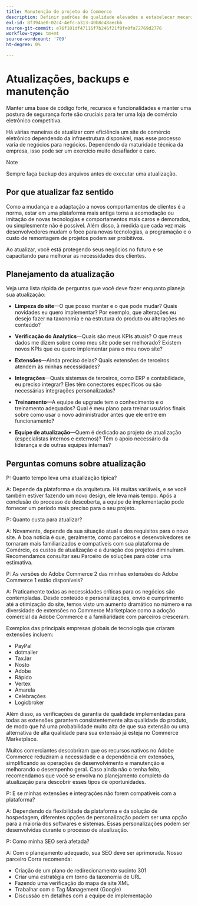 ```yaml
---
title: Manutenção de projeto do Commerce
description: Definir padrões de qualidade elevados e estabelecer mecanismos para manter esses padrões ao longo do tempo.
exl-id: 8f394ae0-02c4-4efc-a313-40b8c48aecbb
source-git-commit: e76f101df47116f7b246f21f0fe0fa72769d2776
workflow-type: tm+mt
source-wordcount: '709'
ht-degree: 0%

---
```


# Atualizações, backups e manutenção

Manter uma base de código forte, recursos e funcionalidades e manter uma postura de segurança forte são cruciais para ter uma loja de comércio eletrônico competitiva.

Há várias maneiras de atualizar com eficiência um site de comércio eletrônico dependendo da infraestrutura disponível, mas esse processo varia de negócios para negócios. Dependendo da maturidade técnica da empresa, isso pode ser um exercício muito desafiador e caro.

>[!NOTE]
>
>Sempre faça backup dos arquivos antes de executar uma atualização.

## Por que atualizar faz sentido

Como a mudança e a adaptação a novos comportamentos de clientes é a norma, estar em uma plataforma mais antiga torna a acomodação ou imitação de novas tecnologias e comportamentos mais caros e demorados, ou simplesmente não é possível. Além disso, à medida que cada vez mais desenvolvedores mudam o foco para novas tecnologias, a programação e o custo de remontagem de projetos podem ser proibitivos.

Ao atualizar, você está protegendo seus negócios no futuro e se capacitando para melhorar as necessidades dos clientes.

## Planejamento da atualização

Veja uma lista rápida de perguntas que você deve fazer enquanto planeja sua atualização:

- **Limpeza do site**—O que posso manter e o que pode mudar? Quais novidades eu quero implementar? Por exemplo, que alterações eu desejo fazer na taxonomia e na estrutura do produto ou alterações no conteúdo?

- **Verificação do Analytics**—Quais são meus KPIs atuais? O que meus dados me dizem sobre como meu site pode ser melhorado? Existem novos KPIs que eu quero implementar para o meu novo site?

- **Extensões**—Ainda preciso delas? Quais extensões de terceiros atendem às minhas necessidades?

- **Integrações**—Quais sistemas de terceiros, como ERP e contabilidade, eu preciso integrar? Eles têm conectores específicos ou são necessárias integrações personalizadas?

- **Treinamento**—A equipe de upgrade tem o conhecimento e o treinamento adequados? Qual é meu plano para treinar usuários finais sobre como usar o novo administrador antes que ele entre em funcionamento?

- **Equipe de atualização**—Quem é dedicado ao projeto de atualização (especialistas internos e externos)? Têm o apoio necessário da liderança e de outras equipes internas?

## Perguntas comuns sobre atualização

P: Quanto tempo leva uma atualização típica?

A: Depende da plataforma e da arquitetura. Há muitas variáveis, e se você também estiver fazendo um novo design, ele leva mais tempo. Após a conclusão do processo de descoberta, a equipe de implementação pode fornecer um período mais preciso para o seu projeto.


P: Quanto custa para atualizar?

A: Novamente, depende da sua situação atual e dos requisitos para o novo site. A boa notícia é que, geralmente, como parceiros e desenvolvedores se tornaram mais familiarizados e compatíveis com sua plataforma de Comércio, os custos de atualização e a duração dos projetos diminuíram. Recomendamos consultar seu Parceiro de soluções para obter uma estimativa.

P: As versões do Adobe Commerce 2 das minhas extensões do Adobe Commerce 1 estão disponíveis?

A: Praticamente todas as necessidades críticas para os negócios são contempladas. Desde conteúdo e personalizações, envio e cumprimento até a otimização do site, temos visto um aumento dramático no número e na diversidade de extensões no Commerce Marketplace como a adoção comercial da Adobe Commerce e a familiaridade com parceiros cresceram.

Exemplos das principais empresas globais de tecnologia que criaram extensões incluem:

- PayPal
- dotmailer
- TaxJar
- Nosto
- Adobe
- Rápido
- Vertex
- Amarela
- Celebrações
- Logicbroker

Além disso, as verificações de garantia de qualidade implementadas para todas as extensões garantem consistentemente alta qualidade do produto, de modo que há uma probabilidade muito alta de que sua extensão ou uma alternativa de alta qualidade para sua extensão já esteja no Commerce Marketplace.

Muitos comerciantes descobriram que os recursos nativos no Adobe Commerce reduziram a necessidade e a dependência em extensões, simplificando as operações de desenvolvimento e manutenção e melhorando o desempenho geral. Caso ainda não o tenha feito, recomendamos que você se envolva no planejamento completo da atualização para descobrir esses tipos de oportunidades.

P: E se minhas extensões e integrações não forem compatíveis com a plataforma?

A: Dependendo da flexibilidade da plataforma e da solução de hospedagem, diferentes opções de personalização podem ser uma opção para a maioria dos softwares e sistemas. Essas personalizações podem ser desenvolvidas durante o processo de atualização.


P: Como minha SEO será afetada?

A: Com o planejamento adequado, sua SEO deve ser aprimorada. Nosso parceiro Corra recomenda:

- Criação de um plano de redirecionamento sucinto 301
- Criar uma estratégia em torno da taxonomia de URL
- Fazendo uma verificação do mapa de site XML
- Trabalhar com o Tag Management (Google)
- Discussão em detalhes com a equipe de implementação
